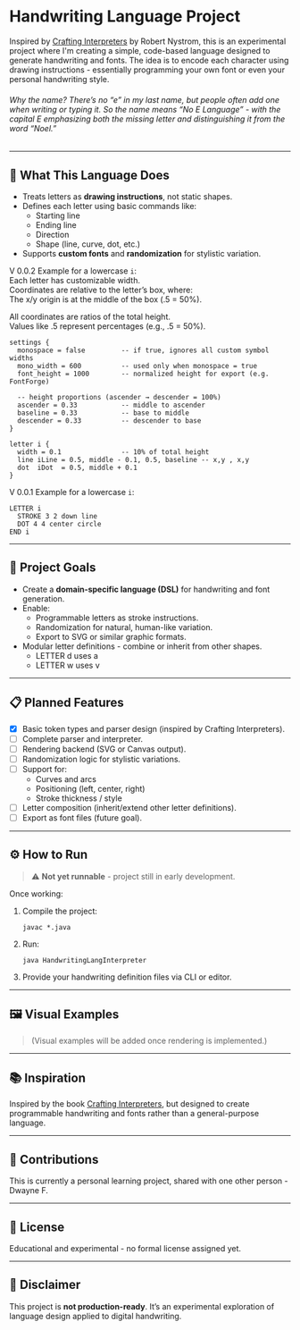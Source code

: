 # Handwriting Language Project

Inspired by [Crafting Interpreters](https://craftinginterpreters.com/) by Robert Nystrom, this is an experimental project where I'm creating a simple, code-based language designed to generate handwriting and fonts. The idea is to encode each character using drawing instructions - essentially programming your own font or even your personal handwriting style.
###### *Why the name? There’s no “e” in my last name, but people often add one when writing or typing it. So the name means “No E Language” - with the capital E emphasizing both the missing letter and distinguishing it from the word “Noel.”*
---

## 🎨 What This Language Does

- Treats letters as **drawing instructions**, not static shapes.
- Defines each letter using basic commands like:
  - Starting line
  - Ending line
  - Direction
  - Shape (line, curve, dot, etc.)
- Supports **custom fonts** and **randomization** for stylistic variation.

V 0.0.2 Example for a lowercase `i`:  
Each letter has customizable width.  
Coordinates are relative to the letter’s box, where:  
    The x/y origin is at the middle of the box (.5 = 50%).  
    
All coordinates are ratios of the total height.  
Values like .5 represent percentages (e.g., .5 = 50%).  

```
settings {
  monospace = false         -- if true, ignores all custom symbol widths
  mono_width = 600          -- used only when monospace = true
  font_height = 1000        -- normalized height for export (e.g. FontForge)
  
  -- height proportions (ascender → descender = 100%)
  ascender = 0.33           -- middle to ascender
  baseline = 0.33           -- base to middle
  descender = 0.33          -- descender to base
}

letter i {
  width = 0.1               -- 10% of total height
  line iLine = 0.5, middle - 0.1, 0.5, baseline -- x,y , x,y
  dot  iDot  = 0.5, middle + 0.1
}
```

V 0.0.1 Example for a lowercase `i`:

```
LETTER i
  STROKE 3 2 down line
  DOT 4 4 center circle
END i
```

---

## 🚀 Project Goals

- Create a **domain-specific language (DSL)** for handwriting and font generation.
- Enable:
  - Programmable letters as stroke instructions.
  - Randomization for natural, human-like variation.
  - Export to SVG or similar graphic formats.
- Modular letter definitions - combine or inherit from other shapes.
  - LETTER d uses a
  - LETTER w uses v

---

## 📋 Planned Features

- [x] Basic token types and parser design (inspired by Crafting Interpreters).
- [ ] Complete parser and interpreter.
- [ ] Rendering backend (SVG or Canvas output).
- [ ] Randomization logic for stylistic variations.
- [ ] Support for:
  - Curves and arcs
  - Positioning (left, center, right)
  - Stroke thickness / style
- [ ] Letter composition (inherit/extend other letter definitions).
- [ ] Export as font files (future goal).

---

## ⚙️ How to Run

> ⚠️ **Not yet runnable** - project still in early development.

Once working:
1. Compile the project:
   ```
   javac *.java
   ```

2. Run:
   ```
   java HandwritingLangInterpreter
   ```

3. Provide your handwriting definition files via CLI or editor.

---

## 🖼️ Visual Examples

> (Visual examples will be added once rendering is implemented.)

---

## 📚 Inspiration

Inspired by the book [Crafting Interpreters](https://craftinginterpreters.com/), but designed to create programmable handwriting and fonts rather than a general-purpose language.

---

## 🤝 Contributions

This is currently a personal learning project, shared with one other person - Dwayne F.

---

## 📄 License

Educational and experimental - no formal license assigned yet.

---

## 🚧 Disclaimer

This project is **not production-ready**. It’s an experimental exploration of language design applied to digital handwriting.
